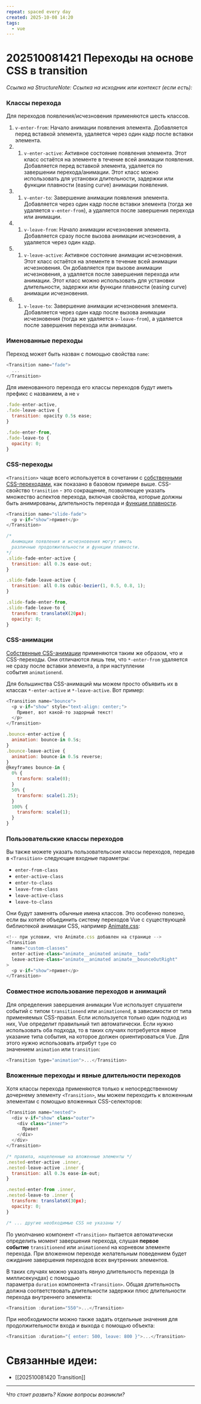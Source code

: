 ```yaml
---
repeat: spaced every day
created: 2025-10-08 14:20
tags:
  - vue
---
```

# 202510081421 Переходы на основе CSS в transition

*Ссылка на StructureNote:*
*Ссылка на исходник или контекст (если есть):*

### Классы перехода

Для переходов появления/исчезновения применяются шесть классов.

1. `v-enter-from`: Начало анимации появления элемента. Добавляется перед вставкой элемента, удаляется через один кадр после вставки элемента.
2. 1. `v-enter-active`: Активное состояние появления элемента. Этот класс остаётся на элементе в течение всей анимации появления. Добавляется перед вставкой элемента, удаляется по завершении перехода/анимации. Этот класс можно использовать для установки длительности, задержки или функции плавности (easing curve) анимации появления.
3. 1. `v-enter-to`: Завершение анимации появления элемента. Добавляется через один кадр после вставки элемента (тогда же удаляется `v-enter-from`), а удаляется после завершения перехода или анимации.
4. 1. `v-leave-from`: Начало анимации исчезновения элемента. Добавляется сразу после вызова анимации исчезновения, а удаляется через один кадр.
5. 1. `v-leave-active`: Активное состояние анимации исчезновения. Этот класс остаётся на элементе в течение всей анимации исчезновения. Он добавляется при вызове анимации исчезновения, а удаляется после завершения перехода или анимации. Этот класс можно использовать для установки длительности, задержки или функции плавности (easing curve) анимации исчезновения.
6. 1. `v-leave-to`: Завершение анимации исчезновения элемента. Добавляется через один кадр после вызова анимации исчезновения (тогда же удаляется `v-leave-from`), а удаляется после завершения перехода или анимации.

### Именованные переходы

Переход может быть назван с помощью свойства `name`:

```js
<Transition name="fade">
  ...
</Transition>
```

Для именованного перехода его классы переходов будут иметь префикс с названием, а не `v`

```js
.fade-enter-active,
.fade-leave-active {
  transition: opacity 0.5s ease;
}

.fade-enter-from,
.fade-leave-to {
  opacity: 0;
}
```

### CSS-переходы

`<Transition>` чаще всего используется в сочетании с [собственными CSS-переходами](https://developer.mozilla.org/en-US/docs/Web/CSS/CSS_Transitions/Using_CSS_transitions), как показано в базовом примере выше. CSS-свойство `transition` - это сокращение, позволяющее указать множество аспектов перехода, включая свойства, которые должны быть анимированы, длительность перехода и [функции плавности](https://developer.mozilla.org/en-US/docs/Web/CSS/easing-function).

```js
<Transition name="slide-fade">
  <p v-if="show">привет</p>
</Transition>
```

```js
/*
  Анимации появления и исчезновения могут иметь
  различные продолжительности и функции плавности.
*/
.slide-fade-enter-active {
  transition: all 0.3s ease-out;
}

.slide-fade-leave-active {
  transition: all 0.8s cubic-bezier(1, 0.5, 0.8, 1);
}

.slide-fade-enter-from,
.slide-fade-leave-to {
  transform: translateX(20px);
  opacity: 0;
}
```

### CSS-анимации

[Собственные CSS-анимации](https://developer.mozilla.org/en-US/docs/Web/CSS/CSS_Animations/Using_CSS_animations) применяются таким же образом, что и CSS-переходы. Они отличаются лишь тем, что `*-enter-from` удаляется не сразу после вставки элемента, а при наступлении события `animationend`.

Для большинства CSS-анимаций мы можем просто объявить их в классах `*-enter-active` и `*-leave-active`. Вот пример:

```js
<Transition name="bounce">
  <p v-if="show" style="text-align: center;">
    Привет, вот какой-то задорный текст!
  </p>
</Transition>
```

```js
.bounce-enter-active {
  animation: bounce-in 0.5s;
}
.bounce-leave-active {
  animation: bounce-in 0.5s reverse;
}
@keyframes bounce-in {
  0% {
    transform: scale(0);
  }
  50% {
    transform: scale(1.25);
  }
  100% {
    transform: scale(1);
  }
}
```

### Пользовательские классы переходов

Вы также можете указать пользовательские классы переходов, передав в `<Transition>` следующие входные параметры:

- `enter-from-class`
- `enter-active-class`
- `enter-to-class`
- `leave-from-class`
- `leave-active-class`
- `leave-to-class`

Они будут заменять обычные имена классов. Это особенно полезно, если вы хотите объединить систему переходов Vue с существующей библиотекой анимации CSS, например [Animate.css](https://daneden.github.io/animate.css/):

```js
<!-- при условии, что Animate.css добавлен на странице -->
<Transition
  name="custom-classes"
  enter-active-class="animate__animated animate__tada"
  leave-active-class="animate__animated animate__bounceOutRight"
>
  <p v-if="show">привет</p>
</Transition>
```

### Совместное использование переходов и анимаций

Для определения завершения анимации Vue использует слушатели событий с типом `transitionend` или `animationend`, в зависимости от типа применяемых CSS-правил. Если используется только один подход из них, Vue определит правильный тип автоматически. Если нужно использовать оба подхода, то в таких случаях потребуется явное указание типа события, на которое должен ориентироваться Vue. Для этого нужно использовать атрибут `type` со значением `animation` или `transition`:

```js
<Transition type="animation">...</Transition>
```

### Вложенные переходы и явные длительности переходов

Хотя классы перехода применяются только к непосредственному дочернему элементу `<Transition>`, мы можем переходить к вложенным элементам с помощью вложенных CSS-селекторов:

```js
<Transition name="nested">
  <div v-if="show" class="outer">
    <div class="inner">
      Привет
    </div>
  </div>
</Transition>
```

```js
/* правила, нацеленные на вложенные элементы */
.nested-enter-active .inner,
.nested-leave-active .inner {
  transition: all 0.3s ease-in-out;
}

.nested-enter-from .inner,
.nested-leave-to .inner {
  transform: translateX(30px);
  opacity: 0;
}

/* ... другие необходимые CSS не указаны */
```

По умолчанию компонент `<Transition>` пытается автоматически определить момент завершения перехода, слушая **первое событие** `transitionend` или `animationend` на корневом элементе перехода. При вложенном переходе желательным поведением будет ожидание завершения переходов всех внутренних элементов.

В таких случаях можно указать явную длительность перехода (в миллисекундах) с помощью параметра `duration` компонента `<Transition>`. Общая длительность должна соответствовать длительности задержки плюс длительности перехода внутреннего элемента:

```js
<Transition :duration="550">...</Transition>
```

При необходимости можно также задать отдельные значения для продолжительности входа и выхода с помощью объекта:

```js
<Transition :duration="{ enter: 500, leave: 800 }">...</Transition>
```

# Связанные идеи:

* [[202510081420 Transition]]

---

*Что стоит развить? Какие вопросы возникли?*

